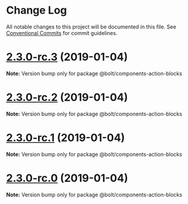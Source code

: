 # Change Log

All notable changes to this project will be documented in this file.
See [Conventional Commits](https://conventionalcommits.org) for commit guidelines.

# [2.3.0-rc.3](https://github.com/bolt-design-system/bolt/tree/master/packages/components/bolt-action-blocks/compare/v2.3.0-rc.2...v2.3.0-rc.3) (2019-01-04)

**Note:** Version bump only for package @bolt/components-action-blocks





# [2.3.0-rc.2](https://github.com/bolt-design-system/bolt/tree/master/packages/components/bolt-action-blocks/compare/v2.3.0-rc.1...v2.3.0-rc.2) (2019-01-04)

**Note:** Version bump only for package @bolt/components-action-blocks





# [2.3.0-rc.1](https://github.com/bolt-design-system/bolt/tree/master/packages/components/bolt-action-blocks/compare/vv2.3.0-rc.0...v2.3.0-rc.1) (2019-01-04)

**Note:** Version bump only for package @bolt/components-action-blocks





# [2.3.0-rc.0](https://github.com/bolt-design-system/bolt/tree/master/packages/components/bolt-action-blocks/compare/v2.2.1...v2.3.0-rc.0) (2019-01-04)

**Note:** Version bump only for package @bolt/components-action-blocks
